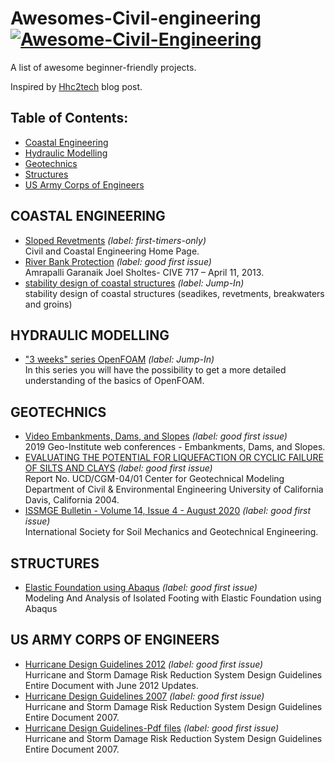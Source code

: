 # Awesomes-Civil-engineering [![Awesome-Civil-Engineering](https://cdn.rawgit.com/sindresorhus/awesome/d7305f38d29fed78fa85652e3a63e154dd8e8829/media/badge.svg)](https://github.com/hhc2tech/Awesomes-Civil-engineering)

A list of awesome beginner-friendly projects.

Inspired by [Hhc2tech](https://hhc2tech.blogspot.com/) blog post.

## Table of Contents:

- [Coastal Engineering](#Coastal-Engineering)
- [Hydraulic Modelling](#hydraulic-modelling)
- [Geotechnics](#geotechnics)
- [Structures](#structures)
- [US Army Corps of Engineers](#us-army-corps-of-engineers)
 

## COASTAL ENGINEERING

- [Sloped Revetments](https://legacy.essie.ufl.edu/~slinn/Structures/) _(label: first-timers-only)_ <br> Civil and Coastal Engineering Home Page.
- [River Bank Protection](https://www.engr.colostate.edu/~pierre/ce_old/classes/ce717/PPT%202013/River%20Bank%20Protection.pdf) _(label: good first issue)_ <br> Amrapalli Garanaik Joel Sholtes- CIVE 717 – April 11, 2013.
- [stability design of coastal structures](https://www.leovanrijn-sediment.com/papers/Stabilitystructures2015.pdf) _(label: Jump-In)_ <br> stability design of coastal structures (seadikes, revetments, breakwaters and groins)

## HYDRAULIC MODELLING

- ["3 weeks" series OpenFOAM](https://wiki.openfoam.com/index.php?title=%223_weeks%22_series&fbclid=IwAR3vEpRctLZljxO5pIhx3lbIADmqk81J9i3z_7O6aI-ileyT6277DH9D2u4#p-search) _(label: Jump-In)_ <br>In this series you will have the possibility to get a more detailed understanding of the basics of OpenFOAM.

## GEOTECHNICS

- [Video Embankments, Dams, and Slopes](https://www.youtube.com/watch?v=TQSdgeApTp4&t=587s&ab_channel=Geo-InstituteofASCE) _(label: good first issue)_ <br> 2019 Geo-Institute web conferences - Embankments, Dams, and Slopes.
- [EVALUATING THE POTENTIAL FOR LIQUEFACTION OR CYCLIC FAILURE OF SILTS AND CLAYS](https://faculty.engineering.ucdavis.edu/boulanger/wp-content/uploads/sites/71/2014/09/Boulanger_Idriss_CGM04-01_2004.pdf) _(label: good first issue)_ <br> Report No. UCD/CGM-04/01 Center for Geotechnical Modeling Department of Civil & Environmental Engineering University of California Davis, California 2004.
- [ISSMGE Bulletin - Volume 14, Issue 4 - August 2020](https://www.issmge.org/filemanager/article/795/ISSMGE_BULLETIN_2020_AUG_FINAL.pdf) _(label: good first issue)_ <br> International Society for Soil Mechanics and Geotechnical Engineering.

## STRUCTURES

- [Elastic Foundation using Abaqus](https://vimeo.com/165317041) _(label: good first issue)_ <br> Modeling And Analysis of Isolated Footing with Elastic Foundation using Abaqus

## US ARMY CORPS OF ENGINEERS

- [Hurricane Design Guidelines 2012](https://www.mvn.usace.army.mil/Missions/Engineering/Hurricane-Design-Guidelines/Hurricane-Design-Guidelines) _(label: good first issue)_ <br> Hurricane and Storm Damage Risk Reduction System Design Guidelines Entire Document with June 2012 Updates.
- [Hurricane Design Guidelines 2007](https://www.mvn.usace.army.mil/Missions/Engineering/Hurricane-Design-Guidelines) _(label: good first issue)_ <br> Hurricane and Storm Damage Risk Reduction System Design Guidelines Entire Document 2007.
- [Hurricane Design Guidelines-Pdf files](https://www.mvn.usace.army.mil/Portals/56/docs/engineering/HurrGuide/HSDRRS_Design_Guidelines_2007.pdf) _(label: good first issue)_ <br> Hurricane and Storm Damage Risk Reduction System Design Guidelines Entire Document 2007.
